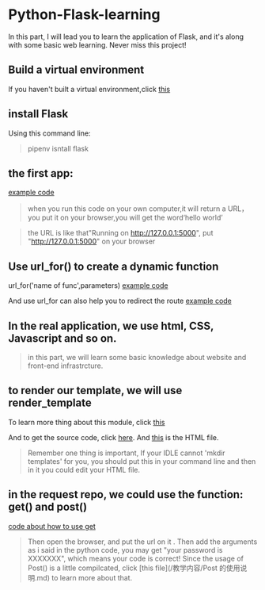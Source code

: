 # Python-Flask-learning
In this part, I will lead you to learn the application of Flask, and it's along with some basic web learning. Never miss this project!
## Build a virtual environment
If you haven't built a virtual environment,click [this](/教学内容/虚拟环境.md)
## install Flask
Using this command line:
> pipenv isntall flask

## the first app:
 [example code](source_code/app.py)
> when you run this code on your own computer,it will return a URL，you put it on your browser,you will get the word‘hello world’

>the URL is like that"Running on http://127.0.0.1:5000", put "http://127.0.0.1:5000" on your browser

## Use url_for() to create a dynamic function
url_for('name of func',parameters)
[example code](source_code/app1.py)

And use url_for can also help you to redirect the route
[example code](source_code/app2.py)


## In the real application, we use html, CSS, Javascript and so on.
> in this part, we will learn some basic knowledge about website and front-end infrastrcture.

## to render our template, we will use render_template

To learn more thing about this module, click [this](http://t.csdnimg.cn/MjOcr)

And to get the source code, click [here](/source_code/renderTemplate.py). And [this](/source_code/user_index.html) is the HTML file.
> Remember one thing is important, If your IDLE cannot 'mkdir templates' for you, you should put this in your command line and then in it you could edit your HTML file.


## in the request repo, we could use the function: get() and post()
[code about how to use get](source_code/reqrepo.py)

> Then open the browser, and put the url on it .
> Then add the arguments as i said in the python code, you may get "your password is XXXXXXX", which means your code is  correct!
> Since the usage of Post() is a little compilcated, click [this file](/教学内容/Post 的使用说明.md) to learn more about that. 
